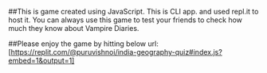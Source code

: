 ##This is game created using JavaScript. This is CLI app. and used repl.it to host it. You can always use this game to test your friends to check how much they know about Vampire Diaries.

##Please enjoy the game by hitting below url:
[https://replit.com/@puruvishnoi/india-geography-quiz#index.js?embed=1&output=1]
